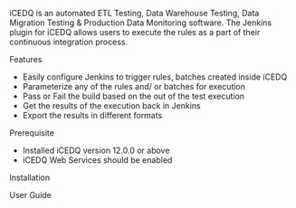iCEDQ is an automated ETL Testing, Data Warehouse Testing, Data
Migration Testing & Production Data Monitoring software. The Jenkins
plugin for iCEDQ allows users to execute the rules as a part of their
continuous integration process. 

Features 

-   Easily configure Jenkins to trigger rules, batches created inside
    iCEDQ
-   Parameterize any of the rules and/ or batches for execution
-   Pass or Fail the build based on the out of the test execution
-   Get the results of the execution back in Jenkins 
-   Export the results in different formats 

Prerequisite

-   Installed iCEDQ version 12.0.0 or above 
-   iCEDQ Web Services should be enabled

Installation

User Guide
